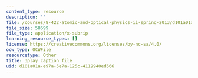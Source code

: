 ```yaml
---
content_type: resource
description: ''
file: /courses/8-422-atomic-and-optical-physics-ii-spring-2013/d101a01ae97a5e7a125c4119940ed566_RjcU0OydPcE.srt
file_size: 58699
file_type: application/x-subrip
learning_resource_types: []
license: https://creativecommons.org/licenses/by-nc-sa/4.0/
ocw_type: OCWFile
resourcetype: Other
title: 3play caption file
uid: d101a01a-e97a-5e7a-125c-4119940ed566
---
```

